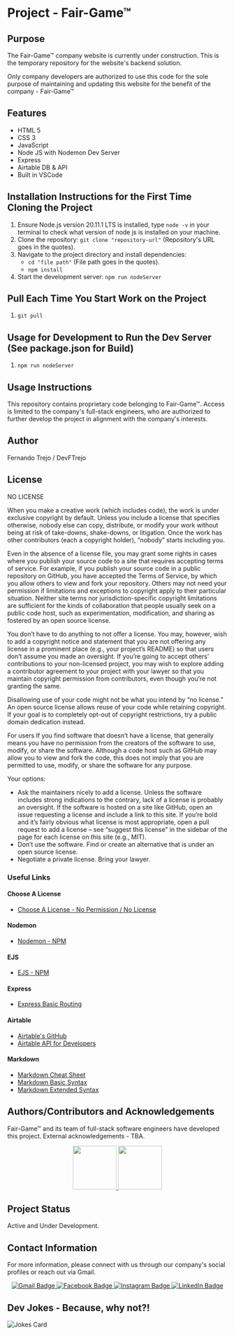 # Project - Fair-Game&trade;

## Purpose

The Fair-Game&trade; company website is currently under construction.
This is the temporary repository for the website's backend solution.

Only company developers are authorized to use this code for the sole purpose of maintaining and updating this website for the benefit of the company - Fair-Game&trade;

## Features

- HTML 5
- CSS 3
- JavaScript
- Node JS with Nodemon Dev Server
- Express
- Airtable DB & API
- Built in VSCode

## Installation Instructions for the First Time Cloning the Project

1. Ensure Node.js version 20.11.1 LTS is installed, type ``` node -v ``` in your terminal to check what version of node js is installed on your machine.
2. Clone the repository: ``` git clone "repository-url" ``` (Repository's URL goes in the quotes).
3. Navigate to the project directory and install dependencies:
   - ``` cd "file path" ``` (File path goes in the quotes).
   - ``` npm install ```
4. Start the development server: ``` npm run nodeServer ```

## Pull Each Time You Start Work on the Project

1. ``` git pull ```

## Usage for Development to Run the Dev Server (See package.json for Build)

1. ``` npm run nodeServer ```

## Usage Instructions

This repository contains proprietary code belonging to Fair-Game&trade;. Access is limited to the company's full-stack engineers, who are authorized to further develop the project in alignment with the company's interests.

## Author

Fernando Trejo / DevFTrejo

## License

NO LICENSE

When you make a creative work (which includes code), the work is under exclusive copyright by default. Unless you include a license that specifies otherwise, nobody else can copy, distribute, or modify your work without being at risk of take-downs, shake-downs, or litigation. Once the work has other contributors (each a copyright holder), “nobody” starts including you.

Even in the absence of a license file, you may grant some rights in cases where you publish your source code to a site that requires accepting terms of service. For example, if you publish your source code in a public repository on GitHub, you have accepted the Terms of Service, by which you allow others to view and fork your repository. Others may not need your permission if limitations and exceptions to copyright apply to their particular situation. Neither site terms nor jurisdiction-specific copyright limitations are sufficient for the kinds of collaboration that people usually seek on a public code host, such as experimentation, modification, and sharing as fostered by an open source license.

You don’t have to do anything to not offer a license. You may, however, wish to add a copyright notice and statement that you are not offering any license in a prominent place (e.g., your project’s README) so that users don’t assume you made an oversight. If you’re going to accept others’ contributions to your non-licensed project, you may wish to explore adding a contributor agreement to your project with your lawyer so that you maintain copyright permission from contributors, even though you’re not granting the same.

Disallowing use of your code might not be what you intend by “no license.” An open source license allows reuse of your code while retaining copyright. If your goal is to completely opt-out of copyright restrictions, try a public domain dedication instead.

For users
If you find software that doesn’t have a license, that generally means you have no permission from the creators of the software to use, modify, or share the software. Although a code host such as GitHub may allow you to view and fork the code, this does not imply that you are permitted to use, modify, or share the software for any purpose.

Your options:

- Ask the maintainers nicely to add a license. Unless the software includes strong indications to the contrary, lack of a license is probably an oversight. If the software is hosted on a site like GitHub, open an issue requesting a license and include a link to this site. If you’re bold and it’s fairly obvious what license is most appropriate, open a pull request to add a license – see “suggest this license” in the sidebar of the page for each license on this site (e.g., MIT).
- Don’t use the software. Find or create an alternative that is under an open source license.
- Negotiate a private license. Bring your lawyer.

### Useful Links

#### Choose A License

- [Choose A License - No Permission / No License](https://choosealicense.com/no-permission/)

#### Nodemon

- [Nodemon - NPM](https://www.npmjs.com/package/nodemon)

#### EJS

- [EJS - NPM](https://www.npmjs.com/package/ejs)

#### Express

- [Express Basic Routing](https://expressjs.com/en/starter/basic-routing.html)

#### Airtable

- [Airtable's GitHub](https://github.com/airtable/airtable.js)
- [Airtable API for Developers](https://flaviocopes.com/airtable/)

#### Markdown

- [Markdown Cheat Sheet](https://www.markdownguide.org/cheat-sheet/)
- [Markdown Basic Syntax](https://www.markdownguide.org/basic-syntax/)
- [Markdown Extended Syntax](https://www.markdownguide.org/extended-syntax/)

## Authors/Contributors and Acknowledgements

Fair-Game&trade; and its team of full-stack software engineers have developed this project. External acknowledgements - TBA.

<div align="center">
  <a href="https://github.com/devftrejo">
    <img src="https://avatars.githubusercontent.com/u/86129911?v=4" width="100" height="100">
  </a>
  <a href="https://github.com/FizzyMo">
    <img src="https://avatars.githubusercontent.com/u/44802872?v=4" width="100" height="100">
  </a>
</div>

## Project Status

Active and Under Development.

## Contact Information

For more information, please connect with us through our company's social profiles or reach out via Gmail.
<div align="center">
   <div id="badges">
       <a href="mailto:">
         <img src="https://img.shields.io/badge/Gmail-D14836?style=for-the-badge&logo=gmail&logoColor=white" alt="Gmail Badge"/>
       </a>
       <a href="https://www.facebook.com/profile.php?id=61555795327202">
         <img src="https://img.shields.io/badge/Facebook-1877F2?style=for-the-badge&logo=facebook&logoColor=white" alt="Facebook Badge"/>
       </a>
      <a href="https://www.instagram.com/fairgamescreativestudios/">
         <img src="https://img.shields.io/badge/Instagram-E4405F?style=for-the-badge&logo=instagram&logoColor=white" alt="Instagram Badge"/>
       </a>
       <a href="https://www.linkedin.com/in/fair-game-5446282aa/?utm_source=share&utm_campaign=share_via&utm_content=profile&utm_medium=ios_app">
         <img src="https://img.shields.io/badge/LinkedIn-0077B5?style=for-the-badge&logo=linkedin&logoColor=white" alt="LinkedIn Badge"/>
       </a>
   </div>
</div>

## Dev Jokes - Because, why not?!

![Jokes Card](https://readme-jokes.vercel.app/api)
